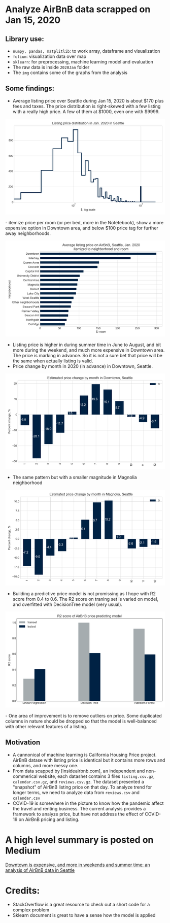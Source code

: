 # Analyze AirBnB data scrapped on Jan 15, 2020
## Library use:
- `numpy, pandas, matplitlib`: to work array, dataframe and visualization
- `folium`: visualization data over map
- `sklearn`: for preprocessing, machine learning model and evaluation 
- The raw data is inside `2020Jan` folder
- The `img` contains some of the graphs from the analysis

## Some findings:
- Average listing price over Seattle during Jan 15, 2020 is about $170 plus fees and taxes. The price distribution is right-skewed with a few listing with a really high price. A few of them at $1000, even one with $9999.
<p>
    <img src="img/price_dist.png">
</p>
- itemize price per room (or per bed, more in the Notetebook), show a more expensive option in Downtown area, and below $100 price tag for further away neighborhoods.
<p>
    <img src="img/price_room.png">
</p>

- Listing price is higher in during summer time in June to August, and bit more during the weekend, and much more expensive in Downtown area. The price is marking in advance. So it is not a sure bet that price will be the same when actually listing is valid.
- Price change by month in 2020 (in advance) in Downtown, Seattle.
<p>
    <img src="img/month_Downtown.png">
</p>

- The same pattern but with a smaller magnitude in Magnolia neighborhood
<p>
    <img src="img/month_Magnolia.png">
</p>

- Building a predictive price model is not promissing as I hope with R2 score from 0.4 to 0.6. The R2 score on traning set is varied on model, and overfitted with DecisionTree model (very usual).
<p>
    <img src="img/r2_score.png">
</p>
- One area of improvement is to remove outliers on  price. Some duplicated columns in nature should be dropped so that the model is well-balanced with other relevant features of a listing.

## Motivation
- A cannonical of machine learning is California Housing Price project. AirBnB datase with listing price is identical but it contains more rows and columns, and more messy one.
- From data scapped by [insideairbnb.com], an independent and non-commerical website, each datashet contains 3 files `listing.csv.gz`, `calendar.csv.gz`, and `reviews.csv.gz`. The dataset presented a "snapshot" of AirBnB listing price on that day. To analyze trend for longer terms, we need to analyze data from `reviews.csv` and `calendar.csv`
- COVID-19 is somewhere in the picture to know how the pandemic affect the travel and renting business. The current analysis provides a framework to analyze price, but have not address the effect of COVID-19 on AirBnB pricing and listing.


# A high level summary is posted on Medium
[Downtown is expensive, and more in weekends and summer time: an analysis of AirBnB data in Seattle](https://binhng.medium.com/downtown-is-expensive-and-more-in-weekends-and-summer-time-an-analysis-of-airbnb-data-in-seattle-ce784bc71583)

# Credits:
- StackOverflow is a great resource to check out a short code for a complex problem
- Sklearn document is great to have a sense how the model is applied
